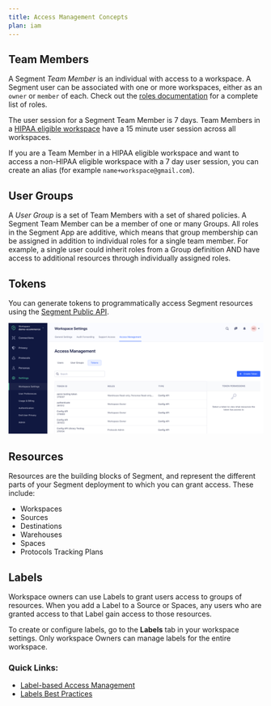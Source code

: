 ```yaml
---
title: Access Management Concepts
plan: iam
---
```


## Team Members

A Segment *Team Member* is an individual with access to a workspace. A Segment user can be associated with one or more workspaces, either as an `owner` or `member` of each.
Check out the [roles documentation](/docs/segment-app/iam/roles) for a complete list of roles.

The user session for a Segment Team Member is 7 days. Team Members in a [HIPAA eligible workspace](/docs/privacy/hipaa-eligible-segment/) have a 15 minute user session across all workspaces.

If you are a Team Member in a HIPAA eligible workspace and want to access a non-HIPAA eligible workspace with a 7 day user session, you can create an alias (for example `name+workspace@gmail.com`).

## User Groups

A *User Group* is a set of Team Members with a set of shared policies. A Segment Team Member can be a member of one or many Groups. All roles in the Segment App are additive, which means that group membership can be assigned in addition to individual roles for a single team member. For example, a single user could inherit roles from a Group definition AND have access to additional resources through individually assigned roles.


## Tokens

You can generate tokens to programmatically access Segment resources using the [Segment Public API](/docs/api/public-api).

![Screenshot of the Workspace Settings tab, with the Access Management tab selected.](images/token-overview.png)

## Resources

Resources are the building blocks of Segment, and represent the different parts of your Segment deployment to which you can grant access. These include:

- Workspaces
- Sources
- Destinations
- Warehouses
- Spaces
- Protocols Tracking Plans

## Labels

Workspace owners can use Labels to grant users access to groups of resources. When you add a Label to a Source or Spaces, any users who are granted access to that Label gain access to those resources.

To create or configure labels, go to the **Labels** tab in your workspace settings. Only workspace Owners can manage labels for the entire workspace.

### Quick Links:

- [Label-based Access Management](/docs/segment-app/iam/labels/)
- [Labels Best Practices](/docs/segment-app/iam/labels/)
